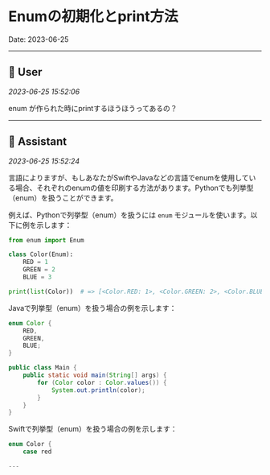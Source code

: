 # Enumの初期化とprint方法

Date: 2023-06-25

---

## 👤 User
*2023-06-25 15:52:06*

enum が作られた時にprintするほうほうってあるの？

---

## 🤖 Assistant
*2023-06-25 15:52:24*

言語によりますが、もしあなたがSwiftやJavaなどの言語でenumを使用している場合、それぞれのenumの値を印刷する方法があります。Pythonでも列挙型（enum）を扱うことができます。

例えば、Pythonで列挙型（enum）を扱うには `enum` モジュールを使います。以下に例を示します：

```python
from enum import Enum

class Color(Enum):
    RED = 1
    GREEN = 2
    BLUE = 3

print(list(Color))  # => [<Color.RED: 1>, <Color.GREEN: 2>, <Color.BLUE: 3>]
```

Javaで列挙型（enum）を扱う場合の例を示します：

```java
enum Color {
    RED,
    GREEN,
    BLUE;
}

public class Main {
    public static void main(String[] args) {
        for (Color color : Color.values()) {
            System.out.println(color);
        }
    }
}
```

Swiftで列挙型（enum）を扱う場合の例を示します：

```swift
enum Color {
    case red

---
